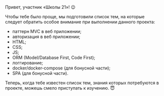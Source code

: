 Привет, участник «Школы 21»! 😉

Чтобы тебе было проще, мы подготовили список тем, на которые следует обратить особое внимание при выполнении данного проекта:

- паттерн MVC в веб приложении;
- авторизация в веб приложении;
- HTML;
- CSS;
- JS;
- ORM (Model/Database First, Code First);
- логгирование;
- docker/docker-compose (для бонусной части);
- SPA (для бонусной части).

Теперь, когда тебе известен список тем, знания которых потребуются в проекте, можешь смело приступать к изучению. 😇
